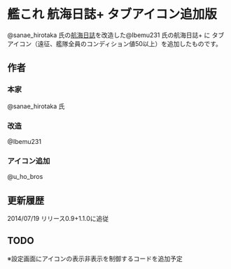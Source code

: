 # 艦これ 航海日誌+ タブアイコン追加版
@sanae_hirotaka 氏の[航海日誌](http://kancolle.sanaechan.net/)を改造した@Ibemu231 氏の航海日誌+ に
タブアイコン（遠征、艦隊全員のコンディション値50以上）を追加したものです。

## 作者
### 本家
@sanae_hirotaka 氏

### 改造
@Ibemu231

### アイコン追加
@u_ho_bros

## 更新履歴
2014/07/19 リリース0.9+1.1.0に追従

## TODO
※設定画面にアイコンの表示非表示を制御するコードを追加予定
